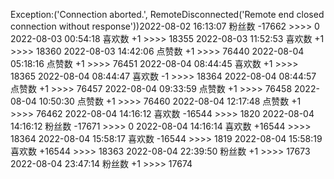 Exception:('Connection aborted.', RemoteDisconnected('Remote end closed connection without response'))2022-08-02  16:13:07   粉丝数 -17662 >>>> 0
2022-08-03  00:54:18   喜欢数 +1 >>>> 18355
2022-08-03  11:52:53   喜欢数 +1 >>>> 18360
2022-08-03  14:42:06   点赞数 +1 >>>> 76440
2022-08-04  05:18:16   点赞数 +1 >>>> 76451
2022-08-04  08:44:45   喜欢数 +1 >>>> 18365
2022-08-04  08:44:47   喜欢数 -1 >>>> 18364
2022-08-04  08:44:57   点赞数 +1 >>>> 76457
2022-08-04  09:33:59   点赞数 +1 >>>> 76458
2022-08-04  10:50:30   点赞数 +1 >>>> 76460
2022-08-04  12:17:48   点赞数 +1 >>>> 76462
2022-08-04  14:16:12   喜欢数 -16544 >>>> 1820
2022-08-04  14:16:12   粉丝数 -17671 >>>> 0
2022-08-04  14:16:14   喜欢数 +16544 >>>> 18364
2022-08-04  15:58:17   喜欢数 -16544 >>>> 1819
2022-08-04  15:58:19   喜欢数 +16544 >>>> 18363
2022-08-04  22:39:50   粉丝数 +1 >>>> 17673
2022-08-04  23:47:14   粉丝数 +1 >>>> 17674

